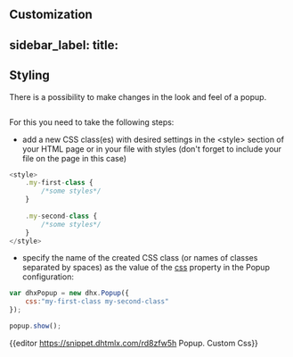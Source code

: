 Customization
---
sidebar_label: 
title: 
---          
Styling 
-----------

There is a possibility to make changes in the look and feel of a popup. 

<img style="margin: 0px 0px 0px 20px; display: block;" src="popup/custom_css.png" alt=""/>

For this you need to take the following steps:

- add a new CSS class(es) with desired settings in the &lt;style&gt; section of your HTML page or in your file with styles (don't forget to include your file on the page in this case)

~~~js
<style>
	.my-first-class {
		/*some styles*/
	}
    
    .my-second-class {
		/*some styles*/
	}
</style>
~~~

- specify the name of the created CSS class (or names of classes separated by spaces) as the value of the [css](popup/api/popup_css_config.md) property in the Popup configuration:

~~~js
var dhxPopup = new dhx.Popup({ 
    css:"my-first-class my-second-class"
});

popup.show();
~~~

{{editor	https://snippet.dhtmlx.com/rd8zfw5h	Popup. Custom Css}}